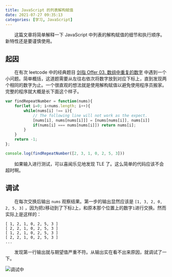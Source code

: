 ```yaml
---
title: JavaScript 的列表解构赋值
date: 2021-07-27 09:35:13
categories: [学习, JavaScript]
---
```


　　这篇文章将简单解释一下 JavaScript 中列表的解构赋值的细节和执行顺序。新特性还是要谨慎使用。

<!-- more -->

## 起因

　　在有次 leetcode 中的经典题目 [剑指 Offer 03. 数组中重复的数字](https://leetcode-cn.com/problems/shu-zu-zhong-zhong-fu-de-shu-zi-lcof/) 中遇到一个小问题。简单概括，这道题需要从左往右依次将数字放到对应下标上，直到发现两个相同的数字为止。一个很直观的想法就是使用解构赋值以避免使用程序员搬家。完整的程序就大概是长下面这个样子。

```JavaScript
var findRepeatNumber = function(nums){
    for(let i=0; i<nums.length; i++){
        while(nums[i] !== i){
            // The following line will not work as the expect.
            [nums[i], nums[nums[i]]] = [nums[nums[i]], nums[i]]
            if(nums[i] === nums[nums[i]]) return nums[i];
        }
    }
    return -1;
};

console.log(findRepeatNumber([2, 3, 1, 0, 2, 5, 3]))
``` 

　　如果输入进行测试，可以喜闻乐见地发现 TLE 了。这么简单的代码应该不会超时啊。

## 调试

　　在每次交换后输出 `nums` 观察结果。第一步的输出显然应该是 `[1, 3, 2, 0, 2, 5, 3]` ，因为把`2`移动到了下标`2`上，和原本那个位置上的数字`1`进行交换。然而实际上是这样的：

```
[ 1, 2, 1, 0, 2, 5, 3 ]
[ 2, 2, 1, 0, 2, 5, 3 ]
[ 1, 2, 1, 0, 2, 5, 3 ]
[ 2, 2, 1, 0, 2, 5, 3 ]
...
```

　　发现第一行输出就与期望值严重不符。从输出实在看不出来原因，就调试了一下。

![调试中](./jsdebug.png "调试中")